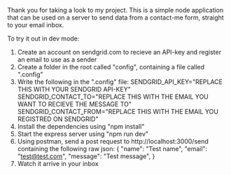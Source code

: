 Thank you for taking a look to my project. This is a simple node application that can be used on a server to send data from a contact-me form, straight to your email inbox.

To try it out in dev mode:
1. Create an account on sendgrid.com to recieve an API-key and register an email to use as a sender
2. Create a folder in the root called "config", containing a file called ".config"
3. Write the following in the ".config" file:
    SENDGRID_API_KEY="REPLACE THIS WITH YOUR SENDGRID API-KEY"
    SENDGRID_CONTACT_TO="REPLACE THIS WITH THE EMAIL YOU WANT TO RECIEVE THE MESSAGE TO"
    SENDGRID_CONTACT_FROM="REPLACE THIS WITH THE EMAIL YOU REGISTRED ON SENDGRID"
4. Install the dependencies using "npm install"
5. Start the express server using "npm run dev"
6. Using postman, send a post request to http://localhost:3000/send containing the following raw json:
{
    "name": "Test name",
    "email": "test@test.com",
    "message": "Test message",
}
7. Watch it arrive in your inbox
